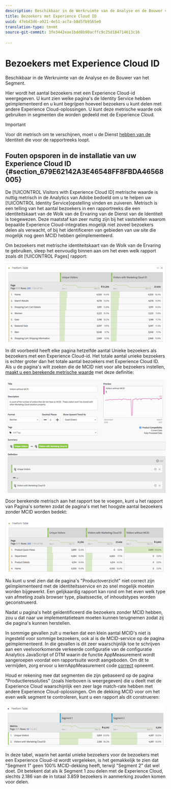 ```yaml
---
description: Beschikbaar in de Werkruimte van de Analyse en de Bouwer van het Segment.
title: Bezoekers met Experience Cloud ID
uuid: 47ebd3d6-a921-4e51-ac7a-b8d5fb9565e0
translation-type: tm+mt
source-git-commit: 3fe3442eae1bdd8b90acffc9c25d184714613c16

---
```



# Bezoekers met Experience Cloud ID

Beschikbaar in de Werkruimte van de Analyse en de Bouwer van het Segment.

Hier wordt het aantal bezoekers met een Experience Cloud-id weergegeven. U kunt zien welke pagina&#39;s de Identity Service hebben geïmplementeerd en u kunt begrijpen hoeveel bezoekers u kunt delen met andere Experience Cloud-oplossingen. U kunt deze metrische waarde ook gebruiken in segmenten die worden gedeeld met de Experience Cloud.

>[!IMPORTANT]
>
>Voor dit metrisch om te verschijnen, moet u de Dienst [hebben van de](https://docs.adobe.com/content/help/en/id-service/using/home.html) Identiteit die voor de rapportreeks loopt.

## Fouten opsporen in de installatie van uw Experience Cloud ID {#section_679E62142A3E46548FF8FBDA46568005}

De [!UICONTROL Visitors with Experience Cloud ID] metrische waarde is nuttig metrisch in de Analytics van Adobe bedoeld om u te helpen uw [!UICONTROL Identity Service]opstelling vinden en zuiveren. Metrisch is een telling van het aantal bezoekers in een rapportreeks die een identiteitskaart van de Wolk van de Ervaring van de Dienst van de Identiteit is toegewezen. Deze maatstaf kan zeer nuttig zijn bij het vaststellen waarom bepaalde Experience Cloud-integraties mogelijk niet zoveel bezoekers delen als verwacht, of bij het identificeren van gebieden van uw site die mogelijk nog geen MCID hebben geïmplementeerd.

Om bezoekers met metrische identiteitskaart van de Wolk van de Ervaring te gebruiken, sleep het eenvoudig binnen aan om het even welk rapport zoals dit [!UICONTROL Pages] rapport:

![](assets/metric-mcvid1.png)

In dit voorbeeld heeft elke pagina hetzelfde aantal Unieke bezoekers als bezoekers met een Experience Cloud-id. Het totale aantal unieke bezoekers is echter groter dan het totale aantal bezoekers met Experience Cloud ID. Als u de pagina&#39;s wilt zoeken die de MCID niet voor alle bezoekers instellen, [maakt u een berekende metrische waarde](https://docs.adobe.com/content/help/en/analytics/components/calculated-metrics/calcmetric-workflow/cm-build-metrics.html) met deze definitie:

![](assets/metric-mcvid2.png)

Door berekende metrisch aan het rapport toe te voegen, kunt u het rapport van Pagina&#39;s sorteren zodat de pagina&#39;s met het hoogste aantal bezoekers zonder MCID worden bedekt:

![](assets/metric-mcvid3.png)

Nu kunt u snel zien dat de pagina&#39;s &quot;Productoverzicht&quot; niet correct zijn geïmplementeerd met de identiteitsservice en zo snel mogelijk moeten worden bijgewerkt. Een gelijkaardig rapport kan rond om het even welk type van afmeting zoals browser type, plaatssectie, of inhoudstypes worden geconstrueerd.

Nadat u pagina&#39;s hebt geïdentificeerd die bezoekers zonder MCID hebben, zou u dat naar uw implementatieteam moeten kunnen terugnemen zodat zij die pagina&#39;s kunnen herstellen.

In sommige gevallen zult u merken dat een klein aantal MCID&#39;s niet is ingesteld voor sommige bezoekers, ook al is de MCID-service op de pagina geïmplementeerd. In die gevallen is dit zeer waarschijnlijk toe te schrijven aan een veelvoorkomende verkeerde configuratie van de configuratie Analytics JavaScript of DTM waarin de functie AppMeasurement wordt aangeroepen voordat een rapportsuite wordt aangeboden. Om dit te vermijden, zorg ervoor u kernAppMeasurement code [correct](https://docs.adobe.com/content/help/en/analytics/implementation/other/dtm/analytics-tool/t-appmeasurement-code.html) opneemt.

Houd er rekening mee dat segmenten die zijn gebaseerd op de pagina &quot;Productieresoluties&quot; (zoals hierboven is weergegeven) die u deelt met de Experience Cloud waarschijnlijk een zeer lage match-rate hebben met andere Experience Cloud-oplossingen. Om de dekking MCID voor om het even welk segment te controleren, kunt u een rapport als dit construeren:

![](assets/metric-mcvid4.png)

In deze tabel, waarin het aantal unieke bezoekers voor de bezoekers met een Experience Cloud-id wordt vergeleken, is het gemakkelijk te zien dat &quot;Segment 1&quot; geen 100% MCID-dekking heeft, terwijl &quot;Segment 2&quot; dat wel doet. Dit betekent dat als ik Segment 1 zou delen met de Experience Cloud, slechts 2.186 van de in totaal 3.859 bezoekers in aanmerking zouden komen voor delen.
